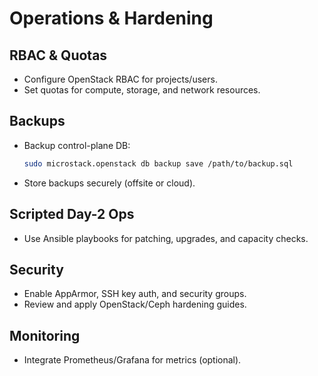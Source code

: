 # Operations & Hardening

## RBAC & Quotas
- Configure OpenStack RBAC for projects/users.
- Set quotas for compute, storage, and network resources.

## Backups
- Backup control-plane DB:
  ```bash
  sudo microstack.openstack db backup save /path/to/backup.sql
  ```
- Store backups securely (offsite or cloud).

## Scripted Day-2 Ops
- Use Ansible playbooks for patching, upgrades, and capacity checks.

## Security
- Enable AppArmor, SSH key auth, and security groups.
- Review and apply OpenStack/Ceph hardening guides.

## Monitoring
- Integrate Prometheus/Grafana for metrics (optional).
